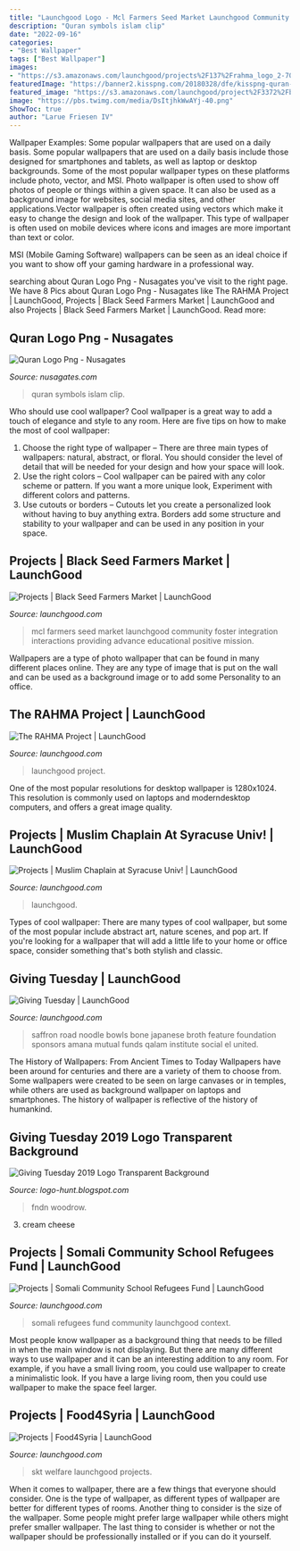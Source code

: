 ```yaml
---
title: "Launchgood Logo - Mcl Farmers Seed Market Launchgood Community Foster Integration Interactions Providing Advance Educational Positive Mission"
description: "Quran symbols islam clip"
date: "2022-09-16"
categories:
- "Best Wallpaper"
tags: ["Best Wallpaper"]
images:
- "https://s3.amazonaws.com/launchgood/projects%2F137%2Frahma_logo_2-700x525.PNG"
featuredImage: "https://banner2.kisspng.com/20180328/dfe/kisspng-quran-symbols-of-islam-clip-art-quran-5abc518312bbf8.0895107515222910750768.jpg"
featured_image: "https://s3.amazonaws.com/launchgood/project%2F3372%2Fbody%2FSlimmer_MCL_logo_full_color751.jpg"
image: "https://pbs.twimg.com/media/DsItjhkWwAYj-40.png"
ShowToc: true
author: "Larue Friesen IV"
---
```



Wallpaper Examples: Some popular wallpapers that are used on a daily basis.
Some popular wallpapers that are used on a daily basis include those designed for smartphones and tablets, as well as laptop or desktop backgrounds. Some of the most popular wallpaper types on these platforms include photo, vector, and MSI. 
Photo wallpaper is often used to show off photos of people or things within a given space. It can also be used as a background image for websites, social media sites, and other applications.Vector wallpaper is often created using vectors which make it easy to change the design and look of the wallpaper. This type of wallpaper is often used on mobile devices where icons and images are more important than text or color. 

MSI (Mobile Gaming Software) wallpapers can be seen as an ideal choice if you want to show off your gaming hardware in a professional way.

	

		
searching about Quran Logo Png - Nusagates you've visit to the right page. We have 8 Pics about Quran Logo Png - Nusagates like The RAHMA Project | LaunchGood, Projects | Black Seed Farmers Market | LaunchGood and also Projects | Black Seed Farmers Market | LaunchGood. Read more:
		
    
## Quran Logo Png - Nusagates

<img loading=lazy src="https://banner2.kisspng.com/20180328/dfe/kisspng-quran-symbols-of-islam-clip-art-quran-5abc518312bbf8.0895107515222910750768.jpg" onerror="this.onerror=null;this.src='https://tse1.mm.bing.net/th?id=OIP.T_u5MdjA9HvHzY9yG_6DrQHaER&amp;pid=15.1';" alt="Quran Logo Png - Nusagates">

_Source: nusagates.com_

>quran symbols islam clip. 

	

Who should use cool wallpaper?
Cool wallpaper is a great way to add a touch of elegance and style to any room. Here are five tips on how to make the most of cool wallpaper: 
1) Choose the right type of wallpaper – There are three main types of wallpapers: natural, abstract, or floral. You should consider the level of detail that will be needed for your design and how your space will look. 
2) Use the right colors – Cool wallpaper can be paired with any color scheme or pattern. If you want a more unique look, Experiment with different colors and patterns. 
3) Use cutouts or borders – Cutouts let you create a personalized look without having to buy anything extra. Borders add some structure and stability to your wallpaper and can be used in any position in your space.

    
## Projects | Black Seed Farmers Market | LaunchGood

<img loading=lazy src="https://s3.amazonaws.com/launchgood/project%2F3372%2Fbody%2FSlimmer_MCL_logo_full_color751.jpg" onerror="this.onerror=null;this.src='https://tse3.mm.bing.net/th?id=OIP.A9lYx6lALf36R2qsQv1wYQHaDT&amp;pid=15.1';" alt="Projects | Black Seed Farmers Market | LaunchGood">

_Source: launchgood.com_

>mcl farmers seed market launchgood community foster integration interactions providing advance educational positive mission. 

	



Wallpapers are a type of photo wallpaper that can be found in many different places online. They are any type of image that is put on the wall and can be used as a background image or to add some Personality to an office.

    
## The RAHMA Project | LaunchGood

<img loading=lazy src="https://s3.amazonaws.com/launchgood/projects%2F137%2Frahma_logo_2-700x525.PNG" onerror="this.onerror=null;this.src='https://tse4.mm.bing.net/th?id=OIP.Zn1O1Nx-oRduUsOtTAUe0wHaFj&amp;pid=15.1';" alt="The RAHMA Project | LaunchGood">

_Source: launchgood.com_

>launchgood project. 

	

One of the most popular resolutions for desktop wallpaper is 1280x1024. This resolution is commonly used on laptops and moderndesktop computers, and offers a great image quality.

    
## Projects | Muslim Chaplain At Syracuse Univ! | LaunchGood

<img loading=lazy src="https://s3.amazonaws.com/launchgood/projects/136/MSL_logo_7-700x525.jpg" onerror="this.onerror=null;this.src='https://tse2.mm.bing.net/th?id=OIP.9EqPcjKwVvgzODpW6-DQIAHaFj&amp;pid=15.1';" alt="Projects | Muslim Chaplain at Syracuse Univ! | LaunchGood">

_Source: launchgood.com_

>launchgood. 

	

Types of cool wallpaper:
There are many types of cool wallpaper, but some of the most popular include abstract art, nature scenes, and pop art. If you're looking for a wallpaper that will add a little life to your home or office space, consider something that's both stylish and classic.

    
## Giving Tuesday | LaunchGood

<img loading=lazy src="https://i.imgur.com/stwjMke.png" onerror="this.onerror=null;this.src='https://tse1.mm.bing.net/th?id=OIP.0p6yiq23HoKQh9AayfWGuAAAAA&amp;pid=15.1';" alt="Giving Tuesday | LaunchGood">

_Source: launchgood.com_

>saffron road noodle bowls bone japanese broth feature foundation sponsors amana mutual funds qalam institute social el united. 

	

The History of Wallpapers: From Ancient Times to Today
Wallpapers have been around for centuries and there are a variety of them to choose from. Some wallpapers were created to be seen on large canvases or in temples, while others are used as background wallpaper on laptops and smartphones. The history of wallpaper is reflective of the history of humankind.

    
## Giving Tuesday 2019 Logo Transparent Background

<img loading=lazy src="https://pbs.twimg.com/media/DsItjhkWwAYj-40.png" onerror="this.onerror=null;this.src='https://tse4.mm.bing.net/th?id=OIP.1IHHmAvqxWzKi3_eLXubIwHaEV&amp;pid=15.1';" alt="Giving Tuesday 2019 Logo Transparent Background">

_Source: logo-hunt.blogspot.com_

>fndn woodrow. 

	

3. cream cheese 

    
## Projects | Somali Community School Refugees Fund | LaunchGood

<img loading=lazy src="https://s3.amazonaws.com/launchgood/project%2F2878%2Fbody%2Fsomalischool_logo1.png" onerror="this.onerror=null;this.src='https://tse3.mm.bing.net/th?id=OIP.0PFBIvnRQpbDyZMrzQ046AHaHh&amp;pid=15.1';" alt="Projects | Somali Community School Refugees Fund | LaunchGood">

_Source: launchgood.com_

>somali refugees fund community launchgood context. 

	

Most people know wallpaper as a background thing that needs to be filled in when the main window is not displaying. But there are many different ways to use wallpaper and it can be an interesting addition to any room. For example, if you have a small living room, you could use wallpaper to create a minimalistic look. If you have a large living room, then you could use wallpaper to make the space feel larger.

    
## Projects | Food4Syria | LaunchGood

<img loading=lazy src="https://s3.amazonaws.com/launchgood/projects%2F245%2Fcontents%2F525.jpg" onerror="this.onerror=null;this.src='https://tse3.mm.bing.net/th?id=OIP.FcSrrnF32wC5a5ZMiAcWuAHaHS&amp;pid=15.1';" alt="Projects | Food4Syria | LaunchGood">

_Source: launchgood.com_

>skt welfare launchgood projects. 

	

When it comes to wallpaper, there are a few things that everyone should consider. One is the type of wallpaper, as different types of wallpaper are better for different types of rooms. Another thing to consider is the size of the wallpaper. Some people might prefer large wallpaper while others might prefer smaller wallpaper. The last thing to consider is whether or not the wallpaper should be professionally installed or if you can do it yourself.

